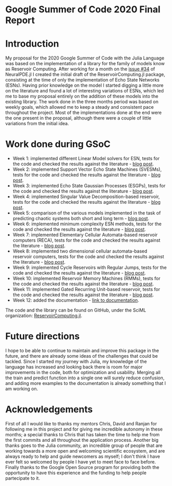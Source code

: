# Google Summer of Code 2020 Final Report


# Introduction

My proposal for the 2020 Google Summer of Code with the Julia Language was based on the implementation of a library for the family of models know as Reservoir Computing. After working for a month on the [issue #34](https://github.com/SciML/NeuralPDE.jl/issues/34) of NeuralPDE.jl I created the initial draft of the ReservoirComputing.jl package, consisting at the time of only the implementation of Echo State Networks (ESNs). Having prior knowledge on the model I started digging a little more on the literature and found a lot of interesting variations of ESNs, which led me to base my proposal entirely on the addition of these models into the existing library. The work done in the three months period was based on weekly goals, which allowed me to keep a steady and consistent pace throughout the project. Most of the implementations done at the end were the one present in the proposal, although there were a couple of little variations from the initial idea. 

# Work done during GSoC
- Week 1: implemented different Linear Model solvers for ESN, tests for the code and checked the results against the literature - [blog post](https://martinuzzifrancesco.github.io/posts/01_gsoc_week/).
- Week 2: implemented Support Vector Echo State Machines (SVESMs), tests for the code and checked the results against the literature - [blog post](https://martinuzzifrancesco.github.io/posts/02_gsoc_week/).
- Week 3: implemented Echo State Gaussian Processes (ESGPs), tests for the code and checked the results against the literature - [blog post](https://martinuzzifrancesco.github.io/posts/03_gsoc_week/).
- Week 4: implemented Singular Value Decomposition-based reservoir, tests for the code and checked the results against the literature - [blog post](https://martinuzzifrancesco.github.io/posts/04_gsoc_week/).
- Week 5: comparison of the various models implemented in the task of predicting chaotic systems both short and long term - [blog post](https://martinuzzifrancesco.github.io/posts/05_gsoc_week/).
- Week 6: implemented minimum complexity ESN methods, tests for the code and checked the results against the literature - [blog post](https://martinuzzifrancesco.github.io/posts/06_gsoc_week/).
- Week 7: implemented Elementary Cellular Automata-based reservoir computers (RECA), tests for the code and checked the results against the literature - [blog post](https://martinuzzifrancesco.github.io/posts/07_gsoc_week/).
- Week 8: implemented two dimensional cellular automata-based reservoir computers, tests for the code and checked the results against the literature - [blog post](https://martinuzzifrancesco.github.io/posts/08_gsoc_week/).
- Week 9: implemented Cycle Reservoirs with Regular Jumps, tests for the code and checked the results against the literature - [blog post](https://martinuzzifrancesco.github.io/posts/09_gsoc_week/).
- Week 10: implemented Reservoir Memory Machines (RMMs), tests for the code and checked the results against the literature - [blog post](https://martinuzzifrancesco.github.io/posts/10_gsoc_week/).
- Week 11: implemented Gated Recurring Unit-based reservoir, tests for the code and checked the results against the literature - [blog post](https://martinuzzifrancesco.github.io/posts/11_gsoc_week/).
- Week 12: added the documentation - [link to documentation](https://reservoir.sciml.ai/dev/).

The code and the library can be found on GitHub, under the SciML organization: [ReservoirComputing.jl](https://github.com/SciML/ReservoirComputing.jl).

# Future directions

I hope to be able to continue to maintain and improve this package in the future, and there are already some ideas of the challenges that could be tackled. Since I started my journey with Julia, my knowledge of the language has increased and looking back there is room for major improvements in the code, both for optimization and usability. Merging all the train and predict function into a single one will surely reduce confusion, and adding more examples to the documentation is already something that I am working on. 

# Acknowledgements

First of all I would like to thanks my mentors Chris, David and Ranjan for following me in this project and for giving me incredible autonomy in these months; a special thanks to Chris that has taken the time to help me from the first commits and all throughout the application process. Another big thanks goes to the Julia community, an incredible group of people that are working towards a more open and welcoming scientific ecosystem, and are always ready to help and guide newcomers as myself; I don't think I have ever felt so welcomed by people I have yet to meet face to face before. Finally thanks to the Google Open Source program for providing both the opportunity to have this experience and the funding to help people partecipate to it.

